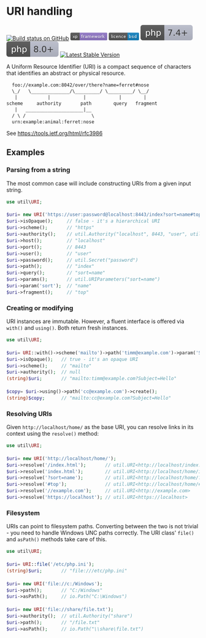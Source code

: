 URI handling
============

[![Build status on GitHub](https://github.com/xp-forge/uri/workflows/Tests/badge.svg)](https://github.com/xp-forge/uri/actions)
[![XP Framework Module](https://raw.githubusercontent.com/xp-framework/web/master/static/xp-framework-badge.png)](https://github.com/xp-framework/core)
[![BSD Licence](https://raw.githubusercontent.com/xp-framework/web/master/static/licence-bsd.png)](https://github.com/xp-framework/core/blob/master/LICENCE.md)
[![Requires PHP 7.4+](https://raw.githubusercontent.com/xp-framework/web/master/static/php-7_4plus.svg)](http://php.net/)
[![Supports PHP 8.0+](https://raw.githubusercontent.com/xp-framework/web/master/static/php-8_0plus.svg)](http://php.net/)
[![Latest Stable Version](https://poser.pugx.org/xp-forge/uri/version.svg)](https://packagist.org/packages/xp-forge/uri)

A Uniform Resource Identifier (URI) is a compact sequence of characters that identifies an abstract or physical resource.

```
  foo://example.com:8042/over/there?name=ferret#nose
  \_/   \______________/\_________/ \_________/ \__/
   |           |            |            |        |
scheme     authority       path        query   fragment
   |   _____________________|__
  / \ /                        \
  urn:example:animal:ferret:nose
```

See https://tools.ietf.org/html/rfc3986

## Examples

### Parsing from a string

The most common case will include constructing URIs from a given input string.

```php
use util\URI;

$uri= new URI('https://user:password@localhost:8443/index?sort=name#top');
$uri->isOpaque();     // false - it's a hierarchical URI
$uri->scheme();       // "https"
$uri->authority();    // util.Authority("localhost", 8443, "user", util.Secret("password"))
$uri->host();         // "localhost"
$uri->port();         // 8443
$uri->user();         // "user"
$uri->password();     // util.Secret("password")
$uri->path();         // "index"
$uri->query();        // "sort=name"
$uri->params();       // util.URIParameters("sort=name")
$uri->param('sort');  // "name"
$uri->fragment();     // "top"
```

### Creating or modifying

URI instances are immutable. However, a fluent interface is offered via `with()` and `using()`. Both return fresh instances.

```php
use util\URI;

$uri= URI::with()->scheme('mailto')->path('timm@example.com')->param('Subject', 'Hello')->create();
$uri->isOpaque();   // true - it's an opaque URI
$uri->scheme();     // "mailto"
$uri->authority();  // null
(string)$uri;       // "mailto:timm@example.com?Subject=Hello"

$copy= $uri->using()->path('cc@example.com')->create();
(string)$copy;      // "mailto:cc@example.com?Subject=Hello"
```

### Resolving URIs

Given `http://localhost/home/` as the base URI, you can resolve links in its context using the `resolve()` method:

```php
use util\URI;

$uri= new URI('http://localhost/home/');
$uri->resolve('/index.html');       // util.URI<http://localhost/index.html>
$uri->resolve('index.html');        // util.URI<http://localhost/home/index.html>
$uri->resolve('?sort=name');        // util.URI<http://localhost/home/?sort=name>
$uri->resolve('#top');              // util.URI<http://localhost/home/#top>
$uri->resolve('//example.com');     // util.URI<http://example.com>
$uri->resolve('https://localhost'); // util.URI<https://localhost>
```

### Filesystem

URIs can point to filesystem paths. Converting between the two is not trivial - you need to handle Windows UNC paths correctly. The URI class' `file()` and `asPath()` methods take care of this.

```php
use util\URI;

$uri= URI::file('/etc/php.ini');
(string)$uri;       // "file:///etc/php.ini"

$uri= new URI('file://c:/Windows');
$uri->path();       // "C:/Windows"
$uri->asPath();     // io.Path("C:\Windows")

$uri= new URI('file://share/file.txt');
$uri->authority();  // util.Authority("share")
$uri->path();       // "/file.txt"
$uri->asPath();     // io.Path("\\share\file.txt")
```